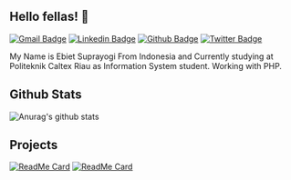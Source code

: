 ## Hello fellas! 👋
[![Gmail Badge](https://img.shields.io/badge/-ebietsy@outlook.co.id-c14438?style=flat&logo=Gmail&logoColor=white&link=mailto:ebietsy@outlook.co.id)](mailto:ebietsy@outlook.co.id) 
[![Linkedin Badge](https://img.shields.io/badge/-ebietsy-0072b1?style=flat&logo=Linkedin&logoColor=white&link=https://www.linkedin.com/in/ebietsy/)](https://www.linkedin.com/in/ebietsy/) [![Github Badge](https://img.shields.io/badge/-stevenfernandes-grey?style=flat&logo=github&logoColor=white&link=https://github.com/stevenfernandes/)](https://www.github.com/stevenfernandes/) [![Twitter Badge](https://img.shields.io/badge/-ebietsuprayogi-00acee?style=flat&logo=twitter&logoColor=white&link=https://twitter.com/ebietsuprayogi/)](https://www.twitter.com/ebietsuprayogi/)<p align='left'>My Name is Ebiet Suprayogi From Indonesia and Currently studying at Politeknik Caltex Riau as Information System student. Working with PHP.</p>

## Github Stats
![Anurag's github stats](https://github-readme-stats.vercel.app/api?username=stevenfernandes&show_icons=true&theme=tokyonight)<br>

## Projects
[![ReadMe Card](https://github-readme-stats.vercel.app/api/pin/?username=stevenfernandes&repo=himasistifowebsite&theme=prussian)](https://github.com/stevenfernandes/himasistifowebsite)
[![ReadMe Card](https://github-readme-stats.vercel.app/api/pin/?username=stevenfernandes&repo=CIxRESTFul-API&theme=prussian)](https://github.com/stevenfernandes/CIxRESTFul-API)
